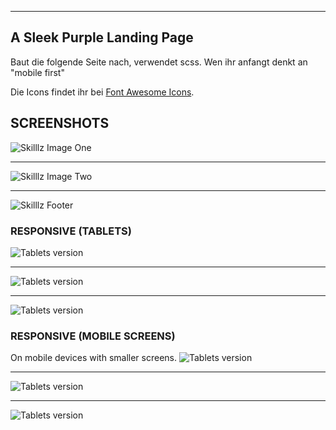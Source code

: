***
## A Sleek Purple Landing Page
Baut die folgende Seite nach, verwendet scss. Wen ihr anfangt denkt an "mobile first"

Die Icons findet ihr bei [Font Awesome Icons](https://fontawesome.com/v4.7/icons/).


## SCREENSHOTS

![Skilllz Image One](./images/cover-1.png)
***
![Skilllz Image Two](./images/cover-2.png)
***
![Skilllz Footer](./images/footer.png)


### RESPONSIVE (TABLETS)
![Tablets version](./images/tablet.png)
***

![Tablets version](./images/tablet-2.png)
***

![Tablets version](./images/table-3.png)


### RESPONSIVE (MOBILE SCREENS)
On mobile devices with smaller screens.
![Tablets version](./images/mobile.png)
***

![Tablets version](./images/mobile-2.png)
***

![Tablets version](./images/mobile-3.png)
